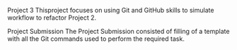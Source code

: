 Project 3 Thisproject focuses on using Git and GitHub skills to simulate workflow to refactor Project 2.

Project Submission The Project Submission consisted of filling of a template with all the Git commands used to perform the required task.
